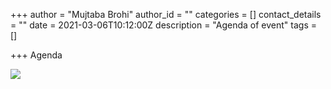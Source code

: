 +++
author = "Mujtaba Brohi"
author_id = ""
categories = []
contact_details = ""
date = 2021-03-06T10:12:00Z
description = "Agenda of event"
tags = []

+++
Agenda

![](/images/screen-shot-2021-03-06-at-8-07-24-pm.png)